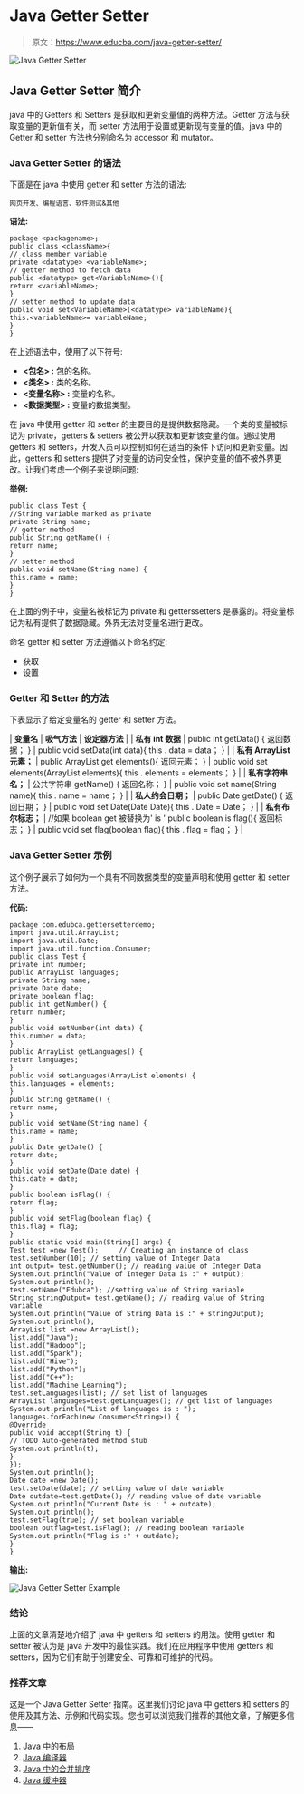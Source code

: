 # Java Getter Setter

> 原文：<https://www.educba.com/java-getter-setter/>

![Java Getter Setter](img/8ec3574fca10d85e5ef53a2dc23aa56b.png "Java Getter Setter")



## Java Getter Setter 简介

java 中的 Getters 和 Setters 是获取和更新变量值的两种方法。Getter 方法与获取变量的更新值有关，而 setter 方法用于设置或更新现有变量的值。java 中的 Getter 和 setter 方法也分别命名为 accessor 和 mutator。

### Java Getter Setter 的语法

下面是在 java 中使用 getter 和 setter 方法的语法:

<small>网页开发、编程语言、软件测试&其他</small>

**语法:**

```
package <packagename>;
public class <className>{
// class member variable
private <datatype> <variableName>;
// getter method to fetch data
public <datatype> get<VariableName>(){
return <variableName>;
}
// setter method to update data
public void set<VariableName>(<datatype> variableName){
this.<variableName>= variableName;
}
}
```

在上述语法中，使用了以下符号:

*   **<包名> :** 包的名称。
*   **<类名> :** 类的名称。
*   **<变量名称> :** 变量的名称。
*   **<数据类型> :** 变量的数据类型。

在 java 中使用 getter 和 setter 的主要目的是提供数据隐藏。一个类的变量被标记为 private，getters & setters 被公开以获取和更新该变量的值。通过使用 getters 和 setters，开发人员可以控制如何在适当的条件下访问和更新变量。因此，getters 和 setters 提供了对变量的访问安全性，保护变量的值不被外界更改。让我们考虑一个例子来说明问题:

**举例:**

```
public class Test {
//String variable marked as private
private String name;
// getter method
public String getName() {
return name;
}
// setter method
public void setName(String name) {
this.name = name;
}
}
```

在上面的例子中，变量名被标记为 private 和 getterssetters 是暴露的。将变量标记为私有提供了数据隐藏。外界无法对变量名进行更改。

命名 getter 和 setter 方法遵循以下命名约定:

*   获取<variablename></variablename>
*   设置<variablename></variablename>

### Getter 和 Setter 的方法

下表显示了给定变量名的 getter 和 setter 方法。

| **变量名** | **吸气方法** | **设定器方法** |
| **私有 int 数据** | public int getData() {
返回数据；
} | public void setData(int data){
this . data = data；
} |
| **私有 ArrayList 元素；** | public ArrayList get elements(){
返回元素；
} | public void set elements(ArrayList elements){
this . elements = elements；
} |
| **私有字符串名；** | 公共字符串 getName() {
返回名称；
} | public void set name(String name){
this . name = name；
} |
| **私人约会日期；** | public Date getDate() {
返回日期；
} | public void set Date(Date Date){
this . Date = Date；
} |
| **私有布尔标志；** | //如果 boolean get 被替换为' is '
public boolean is flag(){
返回标志；
} | public void set flag(boolean flag){
this . flag = flag；
} |

### Java Getter Setter 示例

这个例子展示了如何为一个具有不同数据类型的变量声明和使用 getter 和 setter 方法。

**代码:**

```
package com.edubca.gettersetterdemo;
import java.util.ArrayList;
import java.util.Date;
import java.util.function.Consumer;
public class Test {
private int number;
public ArrayList languages;
private String name;
private Date date;
private boolean flag;
public int getNumber() {
return number;
}
public void setNumber(int data) {
this.number = data;
}
public ArrayList getLanguages() {
return languages;
}
public void setLanguages(ArrayList elements) {
this.languages = elements;
}
public String getName() {
return name;
}
public void setName(String name) {
this.name = name;
}
public Date getDate() {
return date;
}
public void setDate(Date date) {
this.date = date;
}
public boolean isFlag() {
return flag;
}
public void setFlag(boolean flag) {
this.flag = flag;
}
public static void main(String[] args) {
Test test =new Test();     // Creating an instance of class
test.setNumber(10); // setting value of Integer Data
int output= test.getNumber(); // reading value of Integer Data
System.out.println("Value of Integer Data is :" + output);
System.out.println();
test.setName("Edubca"); //setting value of String variable
String stringOutput= test.getName(); // reading value of String variable
System.out.println("Value of String Data is :" + stringOutput);
System.out.println();
ArrayList list =new ArrayList();
list.add("Java");
list.add("Hadoop");
list.add("Spark");
list.add("Hive");
list.add("Python");
list.add("C++");
list.add("Machine Learning");
test.setLanguages(list); // set list of languages
ArrayList languages=test.getLanguages(); // get list of languages
System.out.println("List of languages is : ");
languages.forEach(new Consumer<String>() {
@Override
public void accept(String t) {
// TODO Auto-generated method stub
System.out.println(t);
}
});
System.out.println();
Date date =new Date();
test.setDate(date); // setting value of date variable
Date outdate=test.getDate(); // reading value of date variable
System.out.println("Current Date is : " + outdate);
System.out.println();
test.setFlag(true); // set boolean variable
boolean outflag=test.isFlag(); // reading boolean variable
System.out.println("Flag is :" + outdate);
}
}
```

**输出:**

![Java Getter Setter Example](img/22df731b3e0ed75a468c36220a3228de.png "Java Getter Setter Example")



### 结论

上面的文章清楚地介绍了 java 中 getters 和 setters 的用法。使用 getter 和 setter 被认为是 java 开发中的最佳实践。我们在应用程序中使用 getters 和 setters，因为它们有助于创建安全、可靠和可维护的代码。

### 推荐文章

这是一个 Java Getter Setter 指南。这里我们讨论 java 中 getters 和 setters 的使用及其方法、示例和代码实现。您也可以浏览我们推荐的其他文章，了解更多信息——

1.  [Java 中的布局](https://www.educba.com/layout-in-java/)
2.  [Java 编译器](https://www.educba.com/java-compilers/)
3.  [Java 中的合并排序](https://www.educba.com/merge-sort-in-java/)
4.  [Java 缓冲器](https://www.educba.com/java-bufferedreader/)





